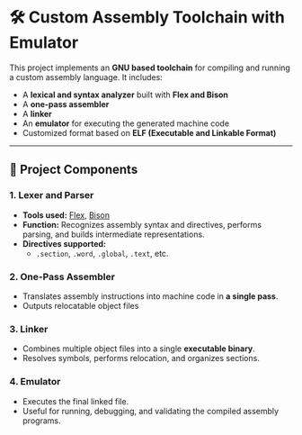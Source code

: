 # 🛠️ Custom Assembly Toolchain with Emulator

This project implements an **GNU based toolchain** for compiling and running a custom assembly language. It includes:

- A **lexical and syntax analyzer** built with **Flex and Bison**
- A **one-pass assembler**
- A **linker**
- An **emulator** for executing the generated machine code
- Customized format based on **ELF (Executable and Linkable Format)**

---

## 🧱 Project Components

### 1. **Lexer and Parser**
- **Tools used:** [Flex](https://github.com/westes/flex), [Bison](https://www.gnu.org/software/bison/)
- **Function:** Recognizes assembly syntax and directives, performs parsing, and builds intermediate representations.
- **Directives supported:**  
  - `.section`, `.word`, `.global`, `.text`, etc.

### 2. **One-Pass Assembler**
- Translates assembly instructions into machine code in **a single pass**.
- Outputs relocatable object files

### 3. **Linker**
- Combines multiple object files into a single **executable binary**.
- Resolves symbols, performs relocation, and organizes sections.

### 4. **Emulator**
- Executes the final linked file.
- Useful for running, debugging, and validating the compiled assembly programs.



